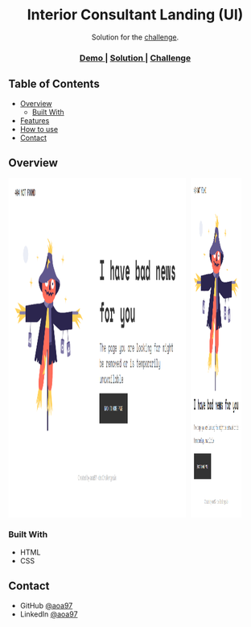 <h1 align="center">Interior Consultant Landing (UI)</h1>

<div align="center">
   Solution for the <a href="https://devchallenges.io/challenges/wBunSb7FPrIepJZAg0sY" target="_blank">challenge</a>.
</div>

<div align="center">
  <h3>
    <a href="https://aoa97.github.io/404-page-1/">
      Demo
    </a>
    <span> | </span>
    <a href="https://devchallenges.io/solutions/nQKYl7DJhWchXEIrcQ00">
      Solution
    </a>
    <span> | </span>
    <a href="https://devchallenges.io/challenges/wBunSb7FPrIepJZAg0sY">
      Challenge
    </a>
  </h3>
</div>

<!-- TABLE OF CONTENTS -->

## Table of Contents

- [Overview](#overview)
  - [Built With](#built-with)
- [Features](#features)
- [How to use](#how-to-use)
- [Contact](#contact)

<!-- OVERVIEW -->

## Overview

<div style="display: flex; justify-contant: space-between; column-gap: 10px; margin-bottom: 10px">
  <img width="70%" height="676px" src="./screen1.png" alt="screenshot">
  <img width="20%" height="676px" src="./screen2.png" alt="screenshot">
</div>

### Built With

<!-- This section should list any major frameworks that you built your project using. Here are a few examples.-->

- HTML
- CSS

## Contact

- GitHub [@aoa97](https://github.com/aoa97)
- LinkedIn [@aoa97](https://www.linkedin.com/in/engahmedusama/)
